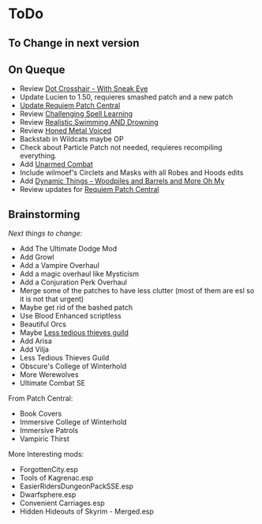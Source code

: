 # ToDo

## To Change in next version

## On Queque

- Review [Dot Crosshair - With Sneak Eye](https://www.nexusmods.com/skyrimspecialedition/mods/28119)
- Update Lucien to 1.50, requieres smashed patch and a new patch
- [Update Requiem Patch Central](https://www.nexusmods.com/skyrim/mods/61621)
- Review [Challenging Spell Learning](https://www.nexusmods.com/skyrimspecialedition/mods/20521)
- Review [Realistic Swimming AND Drowning](https://www.nexusmods.com/skyrimspecialedition/mods/26735)
- Review [Honed Metal Voiced](https://www.nexusmods.com/skyrimspecialedition/mods/34393)
- Backstab in Wildcats maybe OP
- Check about Particle Patch not needed, requieres recompiling everything.
- Add [Unarmed Combat](https://www.nexusmods.com/skyrim/mods/75779)
- Include wilmoef's Circlets and Masks with all Robes and Hoods edits
- Add [Dynamic Things - Woodpiles and Barrels and More Oh My](https://www.nexusmods.com/skyrimspecialedition/mods/19520)
- Review updates for [Requiem Patch Central](https://www.nexusmods.com/skyrim/mods/61621/)

## Brainstorming

*Next things to change:*

- Add The Ultimate Dodge Mod
- Add Growl
- Add a Vampire Overhaul
- Add a magic overhaul like Mysticism
- Add a Conjuration Perk Overhaul
- Merge some of the patches to have less clutter (most of them are esl so it is not that urgent)
- Maybe get rid of the bashed patch
- Use Blood Enhanced scriptless
- Beautiful Orcs
- Maybe [Less tedious thieves guild](https://www.nexusmods.com/skyrimspecialedition/mods/6581)
- Add Arisa
- Add Vilja
- Less Tedious Thieves Guild
- Obscure's College of Winterhold
- More Werewolves
- Ultimate Combat SE

From Patch Central:

- Book Covers
- Immersive College of Winterhold
- Immersive Patrols
- Vampiric Thirst

More Interesting mods:

- ForgottenCity.esp
- Tools of Kagrenac.esp
- EasierRidersDungeonPackSSE.esp
- Dwarfsphere.esp
- Convenient Carriages.esp
- Hidden Hideouts of Skyrim - Merged.esp
